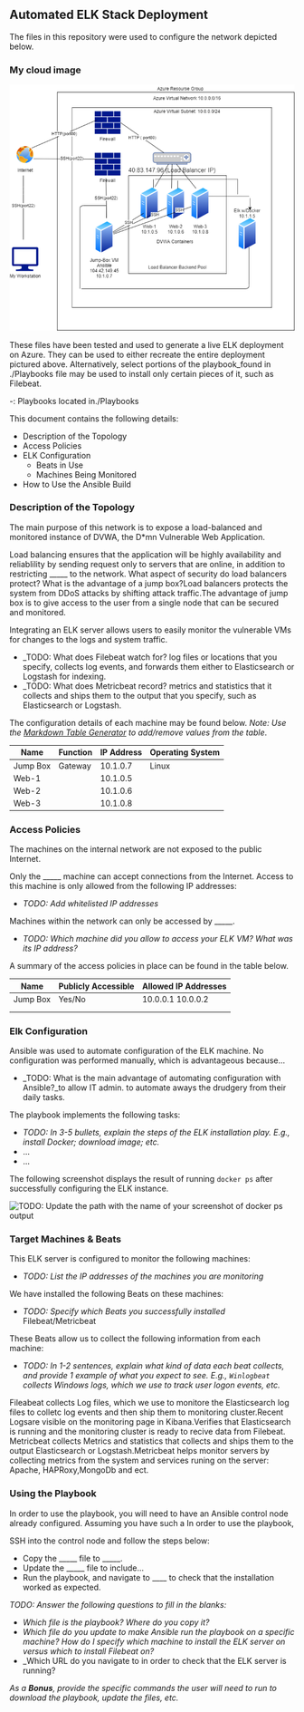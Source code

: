 ## Automated ELK Stack Deployment

The files in this repository were used to configure the network depicted below.

### My cloud image
![alt twxt](https://github.com/Lola-CS/CyberSecurity-BCS/blob/main/Images/Untitled%20Diagram.io%20HWork12.png)

These files have been tested and used to generate a live ELK deployment on Azure. They can be used to either recreate the entire deployment pictured above. Alternatively, select portions of the playbook_found in ./Playbooks file may be used to install only certain pieces of it, such as Filebeat.

  -: Playbooks located in./Playbooks

This document contains the following details:
- Description of the Topology
- Access Policies
- ELK Configuration
  - Beats in Use
  - Machines Being Monitored
- How to Use the Ansible Build


### Description of the Topology

The main purpose of this network is to expose a load-balanced and monitored instance of DVWA, the D*mn Vulnerable Web Application.

Load balancing ensures that the application will be highly availability and reliablility by sending request only to servers that are online, in addition to restricting _____ to the network.
What aspect of security do load balancers protect? What is the advantage of a jump box?Load balancers protects the system from DDoS attacks by shifting attack traffic.The advantage of jump box is to give access to the user from a 
single node that can be secured and monitored.


Integrating an ELK server allows users to easily monitor the vulnerable VMs for changes to the logs and system traffic.
- _TODO: What does Filebeat watch for? log files or locations that you specify, collects log events, and forwards them either to Elasticsearch or Logstash for indexing.
- _TODO: What does Metricbeat record? metrics and statistics that it collects and ships them to the output that you specify, such as Elasticsearch or Logstash.

The configuration details of each machine may be found below.
_Note: Use the [Markdown Table Generator](http://www.tablesgenerator.com/markdown_tables) to add/remove values from the table_.

| Name     | Function | IP Address | Operating System |
|----------|----------|------------|------------------|
| Jump Box | Gateway  |  10.1.0.7  | Linux           
| Web-1	   |          |  10.1.0.5  |                  |
| Web-2	   |          |  10.1.0.6  |                  |
| Web-3    |   	      |  10.1.0.8  |                  |

### Access Policies
 
The machines on the internal network are not exposed to the public Internet. 

Only the _____ machine can accept connections from the Internet. Access to this machine is only allowed from the following IP addresses:
- _TODO: Add whitelisted IP addresses_

Machines within the network can only be accessed by _____.
- _TODO: Which machine did you allow to access your ELK VM? What was its IP address?_

A summary of the access policies in place can be found in the table below.

| Name     | Publicly Accessible | Allowed IP Addresses |
|----------|---------------------|----------------------|
| Jump Box | Yes/No              | 10.0.0.1 10.0.0.2    |
|          |                     |                      |
|          |                     |                      |

### Elk Configuration

Ansible was used to automate configuration of the ELK machine. No configuration was performed manually, which is advantageous because...
- _TODO: What is the main advantage of automating configuration with Ansible?_to allow IT admin. to automate aways the drudgery from their daily tasks.

The playbook implements the following tasks:
- _TODO: In 3-5 bullets, explain the steps of the ELK installation play. E.g., install Docker; download image; etc._
- ...
- ...

The following screenshot displays the result of running `docker ps` after successfully configuring the ELK instance.

![TODO: Update the path with the name of your screenshot of docker ps output](Images/docker_ps_output.png)

### Target Machines & Beats
This ELK server is configured to monitor the following machines:
- _TODO: List the IP addresses of the machines you are monitoring_

We have installed the following Beats on these machines:
- _TODO: Specify which Beats you successfully installed_ Filebeat/Metricbeat

These Beats allow us to collect the following information from each machine:
- _TODO: In 1-2 sentences, explain what kind of data each beat collects, and provide 1 example of what you expect to see. E.g., `Winlogbeat` collects Windows logs, which we use to track user logon events, etc._

Fileabeat collects Log files, which we use to monitore the Elasticsearch log files to colletc log events and then ship them to monitoring cluster.Recent Logsare visible on the monitoring page in Kibana.Verifies that Elasticsearch is running and the
 monitoring cluster is ready to recive data from Filebeat.
Metricbeat collects Metrics and statistics that collects and ships them to the output Elasticsearch or Logstash.Metricbeat helps monitor servers by collecting metrics from the system and services runing on the server: Apache, HAPRoxy,MongoDb and ect.

### Using the Playbook
In order to use the playbook, you will need to have an Ansible control node already configured. Assuming you have such a In order to use the playbook,  

SSH into the control node and follow the steps below:
- Copy the _____ file to _____.
- Update the _____ file to include...
- Run the playbook, and navigate to ____ to check that the installation worked as expected.

_TODO: Answer the following questions to fill in the blanks:_
- _Which file is the playbook? Where do you copy it?_
- _Which file do you update to make Ansible run the playbook on a specific machine? How do I specify which machine to install the ELK server on versus which to install Filebeat on?_
- _Which URL do you navigate to in order to check that the ELK server is running?

_As a **Bonus**, provide the specific commands the user will need to run to download the playbook, update the files, etc._